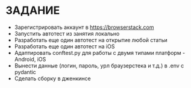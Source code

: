 # ЗАДАНИЕ
- Зарегистрировать аккаунт в https://browserstack.com
- Запустить автотест из занятия локально
- Разработать еще один автотест на открытие любой статьи
- Разработать еще один автотест на iOS
- Адаптировать conftest.py для работы с двумя типами платформ - Android, iOS
- Вынести данные (логин, пароль, урл браузерстека и т.д.) в .env с pydantic
- Сделать сборку в дженкинсе
